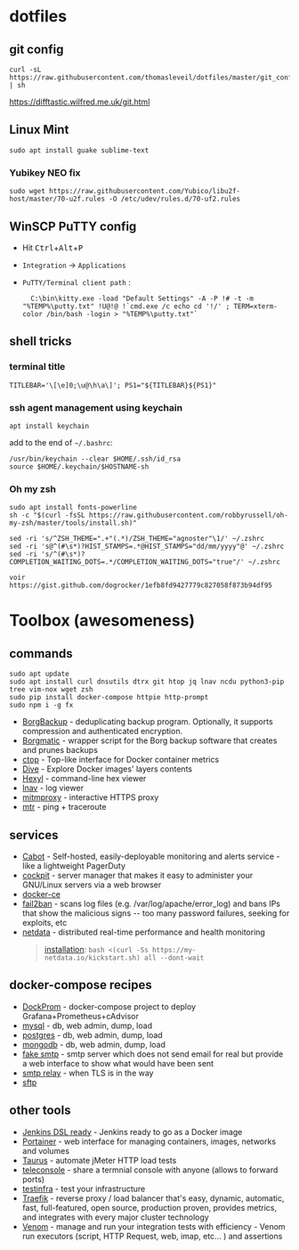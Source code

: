 # dotfiles

git config
----------

    curl -sL https://raw.githubusercontent.com/thomasleveil/dotfiles/master/git_config.sh | sh
    
https://difftastic.wilfred.me.uk/git.html

Linux Mint
----------

```shell
sudo apt install guake sublime-text
```

### Yubikey NEO fix

    sudo wget https://raw.githubusercontent.com/Yubico/libu2f-host/master/70-u2f.rules -O /etc/udev/rules.d/70-uf2.rules


WinSCP PuTTY config
-------------------

- Hit <kbd>Ctrl</kbd>+<kbd>Alt</kbd>+<kbd>P</kbd>
- `Integration` → `Applications`
- `PuTTY/Terminal client path` : 

        C:\bin\kitty.exe -load "Default Settings" -A -P !# -t -m "%TEMP%\putty.txt" !U@!@ !`cmd.exe /c echo cd '!/' ; TERM=xterm-color /bin/bash -login > "%TEMP%\putty.txt"`


shell tricks
------------

### terminal title 

    TITLEBAR='\[\e]0;\u@\h\a\]'; PS1="${TITLEBAR}${PS1}"
    
### ssh agent management using keychain

    apt install keychain
    
add to the end of `~/.bashrc`:

    /usr/bin/keychain --clear $HOME/.ssh/id_rsa
    source $HOME/.keychain/$HOSTNAME-sh
  
### Oh my zsh

    sudo apt install fonts-powerline
    sh -c "$(curl -fsSL https://raw.githubusercontent.com/robbyrussell/oh-my-zsh/master/tools/install.sh)"

    sed -ri 's/^ZSH_THEME=".+"(.*)/ZSH_THEME="agnoster"\1/' ~/.zshrc
    sed -ri 's@^(#\s*)?HIST_STAMPS=.*@HIST_STAMPS="dd/mm/yyyy"@' ~/.zshrc
    sed -ri 's/^(#\s*)?COMPLETION_WAITING_DOTS=.*/COMPLETION_WAITING_DOTS="true"/' ~/.zshrc
    
    voir https://gist.github.com/dogrocker/1efb8fd9427779c827058f873b94df95

# Toolbox (awesomeness)

## commands

    sudo apt update
    sudo apt install curl dnsutils dtrx git htop jq lnav ncdu python3-pip tree vim-nox wget zsh 
    sudo pip install docker-compose httpie http-prompt
    sudo npm i -g fx

- [BorgBackup](https://borgbackup.readthedocs.io/en/stable/installation.html) - deduplicating backup program. Optionally, it supports compression and authenticated encryption.
- [Borgmatic](https://github.com/witten/borgmatic) - wrapper script for the Borg backup software that creates and prunes backups
- [ctop](https://ctop.sh/) - Top-like interface for Docker container metrics
- [Dive](https://github.com/wagoodman/dive) - Explore Docker images' layers contents
- [Hexyl](https://github.com/sharkdp/hexyl) - command-line hex viewer
- [lnav](http://lnav.org/downloads) - log viewer
- [mitmproxy](https://github.com/mitmproxy/mitmproxy/) - interactive HTTPS proxy
- [mtr](https://www.bitwizard.nl/mtr/) - ping + traceroute

## services

- [Cabot](https://cabotapp.com/) - Self-hosted, easily-deployable monitoring and alerts service - like a lightweight PagerDuty
- [cockpit](https://cockpit-project.org/running.html#debian) - server manager that makes it easy to administer your GNU/Linux servers via a web browser
- [docker-ce](https://docs.docker.com/install/linux/docker-ce/ubuntu/)
- [fail2ban](https://www.fail2ban.org) - scans log files (e.g. /var/log/apache/error_log) and bans IPs that show the malicious signs -- too many password failures, seeking for exploits, etc
- [netdata](https://my-netdata.io/) - distributed real-time performance and health monitoring 
    > [installation](https://github.com/firehol/netdata/wiki/Installation#linux-one-liner): `bash <(curl -Ss https://my-netdata.io/kickstart.sh) all --dont-wait`

## docker-compose recipes

- [DockProm](https://github.com/thomasleveil/dockprom/tree/home) - docker-compose project to deploy Grafana+Prometheus+cAdvisor
- [mysql](doco/mysql/docker-compose.yml) - db, web admin, dump, load
- [postgres](doco/postgres/docker-compose.yml) - db, web admin, dump, load
- [mongodb](doco/mongodb/docker-compose.yml) - db, web admin, dump, load
- [fake smtp](doco/fakesmtp/docker-compose.yml) - smtp server which does not send email for real but provide a web interface to show what would have been sent
- [smtp relay](doco/smtprelay/docker-compose.yml) - when TLS is in the way
- [sftp](doco/sftp/docker-compose.yml)

## other tools

- [Jenkins DSL ready](https://github.com/thomasleveil/docker-jenkins-dsl-ready) - Jenkins ready to go as a Docker image
- [Portainer](https://portainer.io/) - web interface for managing containers, images, networks and volumes
- [Taurus](https://gettaurus.org/) - automate jMeter HTTP load tests
- [teleconsole](https://www.teleconsole.com/) - share a termnial console with anyone (allows to forward ports)
- [testinfra](https://testinfra.readthedocs.io/en/latest/) - test your infrastructure
- [Traefik](https://traefik.io/) - reverse proxy / load balancer that's easy, dynamic, automatic, fast, full-featured, open source, production proven, provides metrics, and integrates with every major cluster technology
- [Venom](https://github.com/ovh/venom) - manage and run your integration tests with efficiency - Venom run executors (script, HTTP Request, web, imap, etc... ) and assertions
